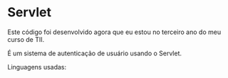 # Servlet

Este código foi desenvolvido agora que eu estou no terceiro ano do meu curso de TII.

É um sistema de autenticação de usuário usando o Servlet.

Linguagens usadas: 

